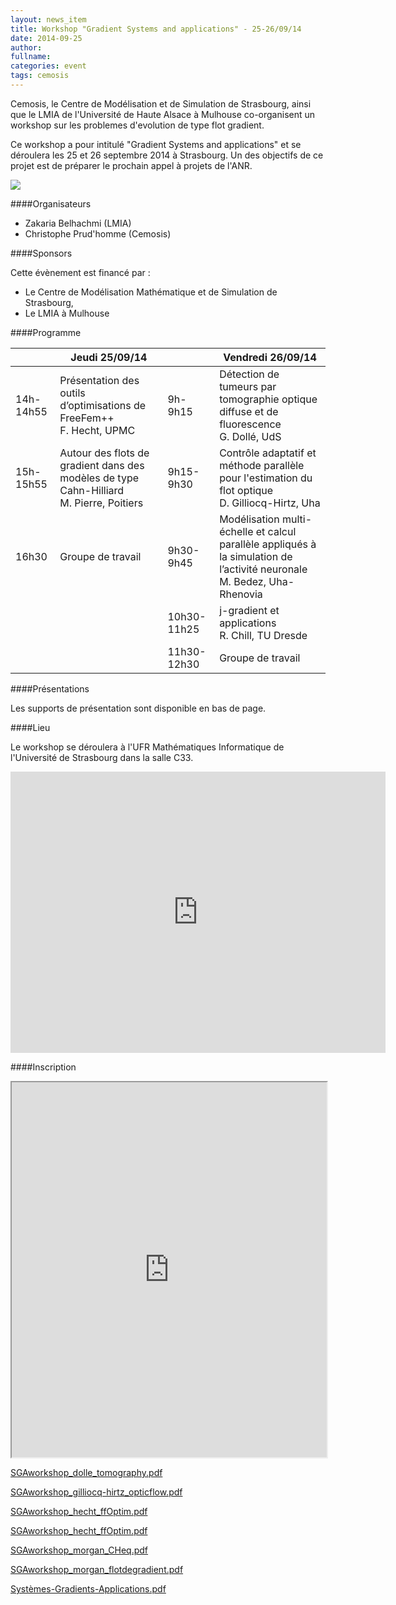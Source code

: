 ```yaml
---
layout: news_item
title: Workshop "Gradient Systems and applications" - 25-26/09/14
date: 2014-09-25
author: 
fullname: 
categories: event
tags: cemosis
---
```


Cemosis, le Centre de Modélisation et de Simulation de Strasbourg, ainsi que le LMIA de l'Université de Haute Alsace à Mulhouse co-organisent un workshop sur les problemes d'evolution de type flot gradient. 

Ce workshop a pour intitulé "Gradient Systems and applications" et se déroulera les 25 et 26 septembre 2014 à Strasbourg. Un des objectifs de ce projet est de préparer le prochain appel à projets de l'ANR.

<img src="https://sites.google.com/a/cemosis.fr/www/_/rsrc/1438599469941/home/evenements/gradient-systems-and-applications/Systemes-Gradients-Applications.png?height=400&amp;width=282)">


####Organisateurs


- Zakaria Belhachmi (LMIA)
- Christophe Prud'homme (Cemosis)


####Sponsors


Cette évènement est financé par :


- Le Centre de Modélisation Mathématique et de Simulation de Strasbourg,
- Le LMIA à Mulhouse


####Programme

|           | Jeudi 25/09/14                                                                          |             | Vendredi 26/09/14                                                                                                       |
|-----------|-----------------------------------------------------------------------------------------|-------------|-------------------------------------------------------------------------------------------------------------------------|
| 14h-14h55 | Présentation des outils d’optimisations de FreeFem++ <br/>F. Hecht, UPMC                     | 9h-9h15     | Détection de tumeurs par tomographie optique diffuse et de fluorescence <br/>G. Dollé, UdS                                   |
| 15h-15h55 | Autour des flots de gradient dans des modèles de type Cahn-Hilliard <br/>M. Pierre, Poitiers | 9h15-9h30   | Contrôle adaptatif et méthode parallèle pour l'estimation du flot optique <br/>D. Gilliocq-Hirtz, Uha                        |
| 16h30     | Groupe de travail                                                                       | 9h30-9h45   | Modélisation multi-échelle et calcul parallèle appliqués à la simulation de l’activité neuronale <br/>M. Bedez, Uha-Rhenovia |
|           |                                                                                         | 10h30-11h25 | j-gradient et applications <br/>R. Chill, TU Dresde                                                                          |
|           |                                                                                         | 11h30-12h30 | Groupe de travail                                                                                                       |


####Présentations


Les supports de présentation sont disponible en bas de page.


####Lieu


Le workshop se déroulera à l'UFR Mathématiques Informatique de l'Université de Strasbourg dans la salle C33.

<iframe src="https://www.google.com/maps/embed?pb=!1m14!1m8!1m3!1d1319.7833294034835!2d7.76308!3d48.579848!3m2!1i1024!2i768!4f13.1!3m3!1m2!1s0x0%3A0x0!2zNDjCsDM0JzQ2LjkiTiA3wrA0NSc0Ni43IkU!5e0!3m2!1sen!2sus!4v1439301691387" width="600" height="450" frameborder="0" style="border:0" allowfullscreen></iframe>

####Inscription

<iframe src="https://docs.google.com/forms/d/1_Kt3oiLH-68ak7BmVUV1M_kU8ywulichU4PgNzDQbFQ/" width="100%" height="600"></iframe>

[SGAworkshop_dolle_tomography.pdf](https://docs.google.com/viewer?a=v&pid=sites&srcid=Y2Vtb3Npcy5mcnx3d3d8Z3g6MjY0YWI1YTBhNmUxOGFkOQ)

[SGAworkshop_gilliocq-hirtz_opticflow.pdf](https://docs.google.com/viewer?a=v&pid=sites&srcid=Y2Vtb3Npcy5mcnx3d3d8Z3g6NDBjYjM4ZDIxNzAzNDE3Yg)

[SGAworkshop_hecht_ffOptim.pdf](https://docs.google.com/viewer?a=v&pid=sites&srcid=Y2Vtb3Npcy5mcnx3d3d8Z3g6MzZmZDM2NWZjYTVlYzkxMw)

[SGAworkshop_hecht_ffOptim.pdf](https://docs.google.com/viewer?a=v&pid=sites&srcid=Y2Vtb3Npcy5mcnx3d3d8Z3g6NTdlMDIyNWVmZGQwMmYzYg)

[SGAworkshop_morgan_CHeq.pdf](https://docs.google.com/viewer?a=v&pid=sites&srcid=Y2Vtb3Npcy5mcnx3d3d8Z3g6NTdlMDIyNWVmZGQwMmYzYg)

[SGAworkshop_morgan_flotdegradient.pdf](https://docs.google.com/viewer?a=v&pid=sites&srcid=Y2Vtb3Npcy5mcnx3d3d8Z3g6N2IzOTFhNDNmMWFlMTBl)

[Systèmes-Gradients-Applications.pdf](https://docs.google.com/viewer?a=v&pid=sites&srcid=Y2Vtb3Npcy5mcnx3d3d8Z3g6ZDI0ZDIxOGM4YjY3Mjgy)
